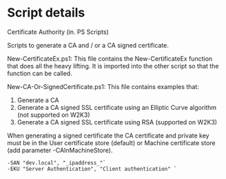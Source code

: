 # Script details

Certificate Authority (in. PS Scripts)

Scripts to generate a CA and / or a CA signed certificate.

New-CertificateEx.ps1:
This file contains the New-CertificateEx function that does all the heavy lifting. It is imported into the other script so that the function can be called.

New-CA-Or-SignedCertificate.ps1:
This file contains examples that:

1. Generate a CA
2. Generate a CA signed SSL certificate using an Elliptic Curve algorithm (not supported on W2K3)
2. Generate a CA signed SSL certificate using RSA (supported on W2K3)

When generating a signed certificate the CA certificate and private key must be in the User certificate store (default) or Machine certificate store (add parameter -CAInMachineStore).

    -SAN "dev.local", "_ipaddress_"`
    -EKU "Server Authentication", "Client authentication" ` 
